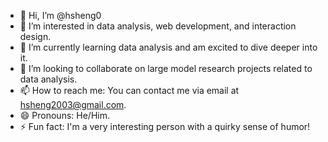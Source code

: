 - 👋 Hi, I’m @hsheng0
- 👀 I’m interested in data analysis, web development, and interaction design.
- 🌱 I’m currently learning data analysis and am excited to dive deeper into it.
- 💞️ I’m looking to collaborate on large model research projects related to data analysis.
- 📫 How to reach me: You can contact me via email at hsheng2003@gmail.com.
- 😄 Pronouns: He/Him.
- ⚡ Fun fact: I'm a very interesting person with a quirky sense of humor!

<!---
hsheng0/hsheng0 is a ✨ special ✨ repository because its `README.md` (this file) appears on your GitHub profile.
You can click the Preview link to take a look at your changes.
--->
